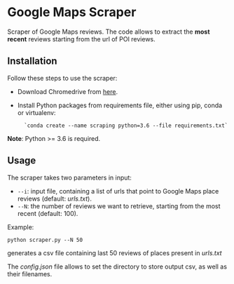 # Google Maps Scraper
Scraper of Google Maps reviews.
The code allows to extract the **most recent** reviews starting from the url of POI reviews.


## Installation
Follow these steps to use the scraper:
- Download Chromedrive from [here](https://chromedriver.storage.googleapis.com/index.html?path=2.45/).
- Install Python packages from requirements file, either using pip, conda or virtualenv:

        `conda create --name scraping python=3.6 --file requirements.txt`

**Note**: Python >= 3.6 is required. 

## Usage
The scraper takes two parameters in input:
- `--i`: input file, containing a list of urls that point to Google Maps place reviews (default: _urls.txt_).
- `--N`: the number of reviews we want to retrieve, starting from the most recent (default: 100).

Example:

  `python scraper.py --N 50`
 
generates a csv file containing last 50 reviews of places present in _urls.txt_

The _config.json_ file allows to set the directory to store output csv, as well as their filenames.
